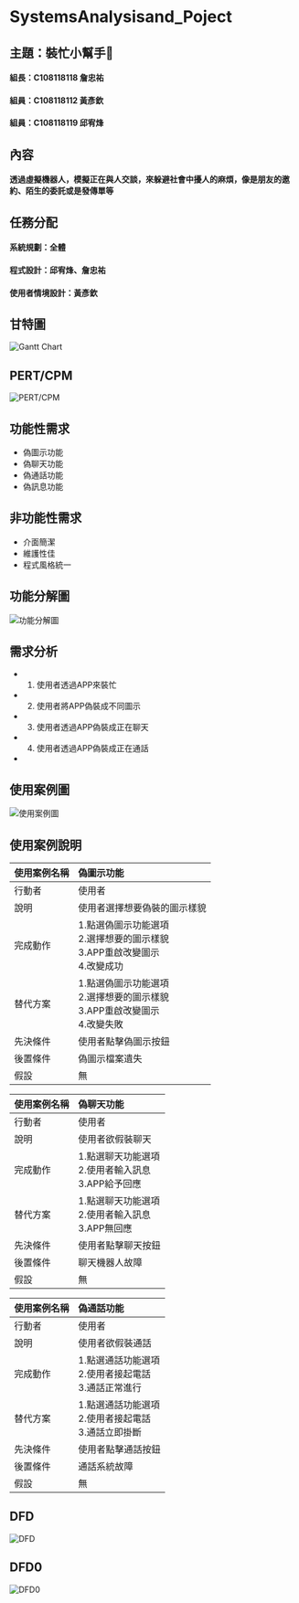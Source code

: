 # SystemsAnalysisand_Poject

## 主題：裝忙小幫手:smiling_face_with_tear:
#### 組長：C108118118 詹忠祐
#### 組員：C108118112 黃彥欽
#### 組員：C108118119 邱宥烽

## 內容
#### 透過虛擬機器人，模擬正在與人交談，來躲避社會中擾人的麻煩，像是朋友的邀約、陌生的委託或是發傳單等

## 任務分配
#### 系統規劃：全體
#### 程式設計：邱宥烽、詹忠祐
#### 使用者情境設計：黃彥欽

## 甘特圖
![Gantt Chart](https://raw.githubusercontent.com/m0001123/SystemsAnalysisand_Poject/main/Gantt%20Chart.png)
## PERT/CPM
![PERT/CPM](https://i.imgur.com/DiPLuaD.jpg)

## 功能性需求
* 偽圖示功能
* 偽聊天功能
* 偽通話功能
* 偽訊息功能

## 非功能性需求
* 介面簡潔
* 維護性佳
* 程式風格統一

## 功能分解圖
![功能分解圖](https://github.com/m0001123/SystemsAnalysisand_Poject/blob/main/%E7%B3%BB%E7%B5%B1%E5%88%86%E6%9E%90%E8%88%87%E8%A8%AD%E8%A8%88%E5%B0%88%E6%A1%88%E5%8A%9F%E8%83%BD%E5%88%86%E8%A7%A3%E5%9C%96.jpg?raw=true)

## 需求分析
* 1. 使用者透過APP來裝忙
* 2. 使用者將APP偽裝成不同圖示
* 3. 使用者透過APP偽裝成正在聊天
* 4. 使用者透過APP偽裝成正在通話
*  

## 使用案例圖
![使用案例圖](https://github.com/m0001123/SystemsAnalysisand_Poject/blob/main/%E7%B3%BB%E7%B5%B1%E5%88%86%E6%9E%90%E8%88%87%E8%A8%AD%E8%A8%88%E5%B0%88%E6%A1%88%E4%BD%BF%E7%94%A8%E6%A1%88%E4%BE%8B%E5%9C%96.jpg?raw=true)

## 使用案例說明
|使用案例名稱|偽圖示功能|
|:---|:---|
|行動者|使用者|
|說明|使用者選擇想要偽裝的圖示樣貌|
|完成動作|1.點選偽圖示功能選項</br>2.選擇想要的圖示樣貌</br>3.APP重啟改變圖示</br>4.改變成功|
|替代方案|1.點選偽圖示功能選項</br>2.選擇想要的圖示樣貌</br>3.APP重啟改變圖示</br>4.改變失敗|
|先決條件|使用者點擊偽圖示按鈕|
|後置條件|偽圖示檔案遺失|
|假設|無|

|使用案例名稱|偽聊天功能|
|:---|:---|
|行動者|使用者|
|說明|使用者欲假裝聊天|
|完成動作|1.點選聊天功能選項</br>2.使用者輸入訊息</br>3.APP給予回應|
|替代方案|1.點選聊天功能選項</br>2.使用者輸入訊息</br>3.APP無回應|
|先決條件|使用者點擊聊天按鈕|
|後置條件|聊天機器人故障|
|假設|無|

|使用案例名稱|偽通話功能|
|:---|:---|
|行動者|使用者|
|說明|使用者欲假裝通話|
|完成動作|1.點選通話功能選項</br>2.使用者接起電話</br>3.通話正常進行|
|替代方案|1.點選通話功能選項</br>2.使用者接起電話</br>3.通話立即掛斷|
|先決條件|使用者點擊通話按鈕|
|後置條件|通話系統故障|
|假設|無|

## DFD
![DFD](https://raw.githubusercontent.com/m0001123/SystemsAnalysisand_Poject/main/DFD.jpg)

## DFD0
![DFD0](https://raw.githubusercontent.com/m0001123/SystemsAnalysisand_Poject/main/DFD0.jpg)
